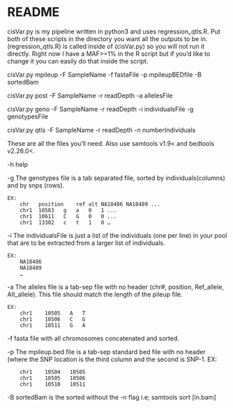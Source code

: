 # README

cisVar.py is my pipeline written in python3 and uses regression_qtls.R. Put both of these scripts in the directory you want all the outputs to be in. (regression_qtls.R) is called inside of (cisVar.py) so you will not run it directly. Right now I have a MAF>=1% in the R script but if you’d like to change it you can easily do that inside the script.

cisVar.py mpileup -F SampleName -f fastaFile -p mpileupBEDfile -B sortedBam

cisVar.py post -F SampleName -r readDepth -a allelesFile

cisVar.py geno -F SampleName -r readDepth -i individualsFile -g genotypesFile

cisVar.py qtls -F SampleName -r readDepth -n numberIndividuals

 
These are all the files you’ll need. Also use samtools v1.9< and bedtools v2.26.0<.

-h	help

-g	The genotypes file is a tab separated file, sorted by individuals(columns) and by snps (rows). 
	
	EX:
		chr   position    ref alt NA18486 NA18489 ...
		chr1  10583   g   a   0   1 ...
		chr1  10611   C   G   0   0 ...
		chr1  13302   c   t   1   0 … 

-i	The individualsFile is just a list of the individuals (one per line) in your pool that are to be extracted from a larger list of individuals.
	
	EX:   
		NA18486		    
		NA18489
		…
-a	The alleles file is a tab-sep file with no header (chr#, position, Ref_allele, Alt_allele). This file should match the length of the pileup file.
	
	EX:
		chr1	10505	A	T
		chr1	10506	C	G
		chr1	10511	G	A
	
-f	fasta file with all chromosomes concatenated and sorted.

-p	The mpileup.bed file is a tab-sep standard bed file with no header (where the SNP location is the third column and the second is SNP-1.
    	EX:

	    chr1	10504	10505
	    chr1	10505	10506
	    chr1	10510	10511
		
-B	sortedBam is the sorted without the -n flag i.e; samtools sort [in.bam]



